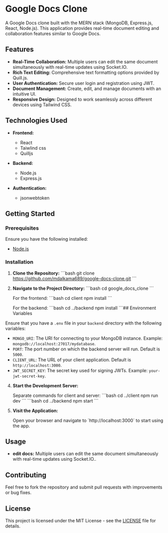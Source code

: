 # Google Docs Clone
A Google Docs clone built with the MERN stack (MongoDB, Express.js, React, Node.js). This application provides real-time document editing and collaboration features similar to Google Docs.

## Features

- **Real-Time Collaboration:** Multiple users can edit the same document simultaneously with real-time updates using Socket.IO.
- **Rich Text Editing:** Comprehensive text formatting options provided by Quill.js.
- **User Authentication:** Secure user login and registration using JWT.
- **Document Management:** Create, edit, and manage documents with an intuitive UI.
- **Responsive Design:** Designed to work seamlessly across different devices using Tailwind CSS.

## Technologies Used

- **Frontend:**
  - React
  - Taiwlind css
  - Quilljs
  
- **Backend:**
  - Node.js
  - Express.js 
- **Authentication:**
  - jsonwebtoken


## Getting Started

### Prerequisites

Ensure you have the following installed:
- [Node.js](https://nodejs.org/)

### Installation

1. **Clone the Repository:**
   \`\`\`bash
   git clone https://github.com/mdalkama689/google-docs-clone.git
   \`\`\`

2. **Navigate to the Project Directory:**
   \`\`\`bash
   cd google_docs_clone
   \`\`\`

   For the frontend:
   \`\`\`bash
   cd client
   npm install
   \`\`\`

   For the backend:
   \`\`\`bash
   cd ../backend
   npm install
   \`\`\`## Environment Variables

Ensure that you have a `.env` file in your `backend` directory with the following variables:

- `MONGO_URI`: The URI for connecting to your MongoDB instance. Example: `mongodb://localhost:27017/mydatabase`.
- `PORT`: The port number on which the backend server will run. Default is `5000`.
- `CLIENT_URL`: The URL of your client application. Default is `http://localhost:3000`.
- `JWT_SECRET_KEY`: The secret key used for signing JWTs. Example: `your-jwt-secret-key`.



4. **Start the Development Server:**

   Separate commands for client and server:
   \`\`\`bash
   cd ../client
   npm run dev
   \`\`\`
   \`\`\`bash
   cd ../backend
   npm start
   \`\`\`



5. **Visit the Application:**

   Open your browser and navigate to \`http://localhost:3000\` to start using the app.

## Usage

- **edit docs:** Multiple users can edit the same document simultaneously with real-time updates using Socket.IO..


## Contributing

Feel free to fork the repository and submit pull requests with improvements or bug fixes.

## License

This project is licensed under the MIT License - see the [LICENSE](LICENSE) file for details.

